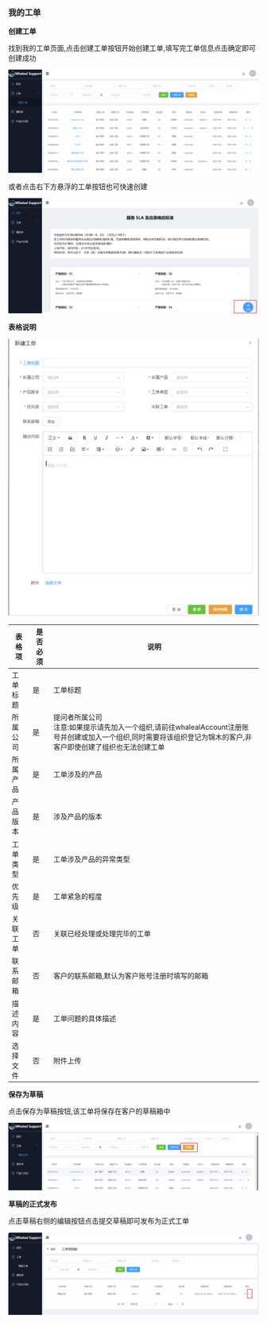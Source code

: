 ### 我的工单

__创建工单__

找到我的工单页面,点击创建工单按钮开始创建工单,填写完工单信息点击确定即可创建成功

![myCaseCreateCase.png](../../images/whalealSupport/myCaseCreateCase.png)

或者点击右下方悬浮的工单按钮也可快速创建

![createCaseByBottom.png](../../images/whalealSupport/createCaseByBottom.png)

__表格说明__

![createCase.png](../../images/whalealSupport/createCase.png)

| 表格项  | 是否必须 | 说明                                                                                              |
|------|------|-------------------------------------------------------------------------------------------------|
| 工单标题 | 是    | 工单标题                                                                                            |
| 所属公司 | 是    | 提问者所属公司<br/> 注意:如果提示请先加入一个组织,请前往whalealAccount注册账号并创建或加入一个组织,同时需要将该组织登记为锦木的客户,非客户即使创建了组织也无法创建工单 |
| 所属产品 | 是    | 工单涉及的产品                                                                                         |
| 产品版本 | 是    | 涉及产品的版本                                                                                         |
| 工单类型 | 是    | 工单涉及产品的异常类型                                                                                     |
| 优先级  | 是    | 工单紧急的程度                                                                                         |
| 关联工单 | 否    | 关联已经处理或处理完毕的工单                                                                                  |
| 联系邮箱 | 否    | 客户的联系邮箱,默认为客户账号注册时填写的邮箱                                                                         |
| 描述内容 | 是    | 工单问题的具体描述                                                                                       |
| 选择文件 | 否    | 附件上传                                                                                            |

__保存为草稿__

点击保存为草稿按钮,该工单将保存在客户的草稿箱中

![userDraftList.png](../../images/whalealSupport/userDraftList.png)

__草稿的正式发布__

点击草稿右侧的编辑按钮点击提交草稿即可发布为正式工单

![publishDraft.png](../../images/whalealSupport/publishDraft.png)




